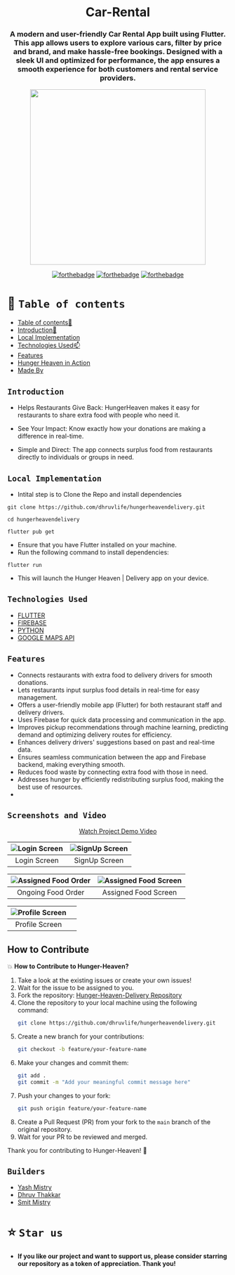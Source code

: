 <div align="center"> 

# Car-Rental


### A modern and user-friendly Car Rental App built using Flutter. This app allows users to explore various cars, filter by price and brand, and make hassle-free bookings. Designed with a sleek UI and optimized for performance, the app ensures a smooth experience for both customers and rental service providers.
 


<p align="center">
<img  width="400" height="400" src="[https://raw.githubusercontent.com/dhruvlife/hungerheaven/master/assets/logos/hh.png](https://img.freepik.com/premium-vector/car-rental-logo-vector_221979-136.jpg?semt=ais_hybrid)">
</p>

  
[![forthebadge](https://forthebadge.com/images/badges/built-by-developers.svg)](https://github.com/yash240408/HackHound) 
[![forthebadge](https://forthebadge.com/images/badges/built-with-love.svg)](https://www.python.org/) 
[![forthebadge](https://forthebadge.com/images/badges/powered-by-coffee.svg)](https://github.com/yash240408/HackHound)
  
 
</div>


# 🧭 `Table of contents`

- [Table of contents🧭 ](#Table-of-contents)
- [Introduction🚀](#Introduction)
- [Local Implementation](#Local-Implementation)
- [Technologies Used📫](#Technologies-Used)
- [Features](#Features)
- [Hunger Heaven in Action](#Screenshots-and-Video)
- [Made By](#Builders)





## `Introduction`
<!--- <div align="center">
<img  width="100" height="120" align="center" src="https://user-images.githubusercontent.com/110530263/225117486-588eb822-df15-44c5-aa77-d6a955fa9002.png">
 </div> --->
 
- Helps Restaurants Give Back: HungerHeaven makes it easy for restaurants to share extra food with people who need it.

- See Your Impact: Know exactly how your donations are making a difference in real-time.

- Simple and Direct: The app connects surplus food from restaurants directly to individuals or groups in need.


## `Local Implementation`
- Intital step is to Clone the Repo and install dependencies
 ```
git clone https://github.com/dhruvlife/hungerheavendelivery.git
 ```
 ```
cd hungerheavendelivery
 ```
 ```
flutter pub get
 ```
-  Ensure that you have Flutter installed on your machine.
- Run the following command to install dependencies:
```
flutter run
```
- This will launch the Hunger Heaven | Delivery app on your device.



## `Technologies Used`
- [FLUTTER](https://docs.flutter.dev/)
- [FIREBASE](https://docs.flutter.dev/)
- [PYTHON](https://docs.python.org/3/)
- [GOOGLE MAPS API](https://developers.google.com/maps/documentation/)


## `Features`
- Connects restaurants with extra food to delivery drivers for smooth donations.
- Lets restaurants input surplus food details in real-time for easy management.
- Offers a user-friendly mobile app (Flutter) for both restaurant staff and delivery drivers.
- Uses Firebase for quick data processing and communication in the app.
- Improves pickup recommendations through machine learning, predicting demand and optimizing delivery routes for efficiency.
- Enhances delivery drivers' suggestions based on past and real-time data.
- Ensures seamless communication between the app and Firebase backend, making everything smooth.
- Reduces food waste by connecting extra food with those in need.
- Addresses hunger by efficiently redistributing surplus food, making the best use of resources.
- 
## `Screenshots and Video` 

<div align=center">
  <p align="center"><a href="https://youtu.be/p_jyNBu7Plw">Watch Project Demo Video</a></p>
</div>


| ![Login Screen](https://raw.githubusercontent.com/dhruvlife/hungerheavendelivery/master/assets/app_images/delivery_login.jpeg) | ![SignUp Screen](https://raw.githubusercontent.com/dhruvlife/hungerheavendelivery/master/assets/app_images/delivery_signup.jpeg) |
|:---:|:---:|
| Login Screen | SignUp Screen |

| ![Assigned Food Order](https://raw.githubusercontent.com/dhruvlife/hungerheavendelivery/master/assets/app_images/delivery_home_assign.jpeg) | ![Assigned Food Screen](https://raw.githubusercontent.com/dhruvlife/hungerheavendelivery/master/assets/app_images/delivery_home_delivered.jpeg) |
|:---:|:---:|
| Ongoing Food Order | Assigned Food Screen |


| ![Profile Screen](https://raw.githubusercontent.com/dhruvlife/hungerheaven/master/assets/app_images/partner_profile.jpeg) | |
|:---:|:---:|
| Profile Screen | |

## How to Contribute
💥 **How to Contribute to Hunger-Heaven?**

1. Take a look at the existing issues or create your own issues!
2. Wait for the issue to be assigned to you.
3. Fork the repository: [Hunger-Heaven-Delivery Repository](https://github.com/dhruvlife/hungerheavendelivery)
4. Clone the repository to your local machine using the following command:
    ```bash
    git clone https://github.com/dhruvlife/hungerheavendelivery.git
    ```
5. Create a new branch for your contributions:
    ```bash
    git checkout -b feature/your-feature-name
    ```
6. Make your changes and commit them:
    ```bash
    git add .
    git commit -m "Add your meaningful commit message here"
    ```
7. Push your changes to your fork:
    ```bash
    git push origin feature/your-feature-name
    ```
8. Create a Pull Request (PR) from your fork to the `main` branch of the original repository.
9. Wait for your PR to be reviewed and merged.

Thank you for contributing to Hunger-Heaven! 🌟

## `Builders`

* [Yash Mistry](https://github.com/yash240408)
* [Dhruv Thakkar](https://github.com/dhruvlife)
* [Smit Mistry](https://github.com/SmitM1)


# ⭐️ `Star us`
- **If you like our project and want to support us, please consider starring our repository as a token of appreciation. Thank you!**
